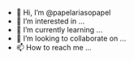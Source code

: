 - 👋 Hi, I’m @papelariasopapel
- 👀 I’m interested in ...
- 🌱 I’m currently learning ...
- 💞️ I’m looking to collaborate on ...
- 📫 How to reach me ...

<!---
papelariasopapel/papelariasopapel is a ✨ special ✨ repository because its `README.md` (this file) appears on your GitHub profile.
You can click the Preview link to take a look at your changes.
--->

